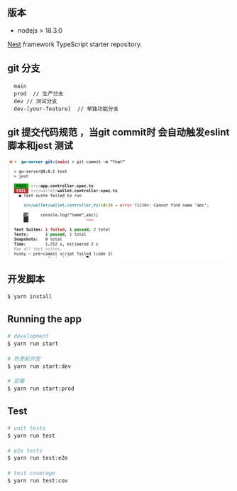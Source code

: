 

## 版本
- nodejs > 18.3.0

[Nest](https://github.com/nestjs/nest) framework TypeScript starter repository.



## git 分支
```shell
  main 
  prod  // 生产分支
  dev // 测试分支
  dev-[your-feature]  // 单独功能分支
```
## git 提交代码规范 ，当git commit时 会自动触发eslint 脚本和jest 测试
<!-- git commit hooks  -->

![alt text](image.png)

## 开发脚本

```bash
$ yarn install
```

## Running the app

```bash
# development
$ yarn run start

# 热更新开放
$ yarn run start:dev

# 部署
$ yarn run start:prod
```

## Test

```bash
# unit tests
$ yarn run test

# e2e tests
$ yarn run test:e2e

# test coverage
$ yarn run test:cov
```


